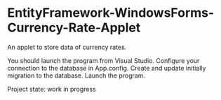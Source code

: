 # EntityFramework-WindowsForms-Currency-Rate-Applet
An applet to store data of currency rates.

You should launch the program from Visual Studio.
Configure your connection to the database in App.config.
Create and update initially migration to the database.
Launch the program.

Project state: work in progress
